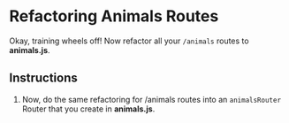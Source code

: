 # Refactoring Animals Routes

Okay, training wheels off! Now refactor all your ``/animals`` routes to **animals.js**.

## Instructions
1. Now, do the same refactoring for /animals routes into an ``animalsRouter`` Router that you create in **animals.js**.